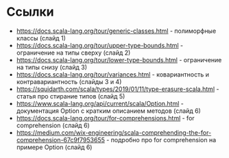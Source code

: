 # Ссылки
* https://docs.scala-lang.org/tour/generic-classes.html - полиморфные классы (слайд 1)
* https://docs.scala-lang.org/tour/upper-type-bounds.html - ограничение на типы сверху (слайд 2)
* https://docs.scala-lang.org/tour/lower-type-bounds.html - ограничение на типы снизу (слайд 3)
* https://docs.scala-lang.org/tour/variances.html - ковариантность и контравариантность (слайды 3 и 4)
* https://squidarth.com/scala/types/2019/01/11/type-erasure-scala.html - статья про стирание типов (слайд 5)
* https://www.scala-lang.org/api/current/scala/Option.html - документация Option с кратким описанием методов (слайд 6)
* https://docs.scala-lang.org/tour/for-comprehensions.html - for comprehension (слайд 6)
* https://medium.com/wix-engineering/scala-comprehending-the-for-comprehension-67c9f7953655 - подробно про for comprehension на примере Option (слайд 6)